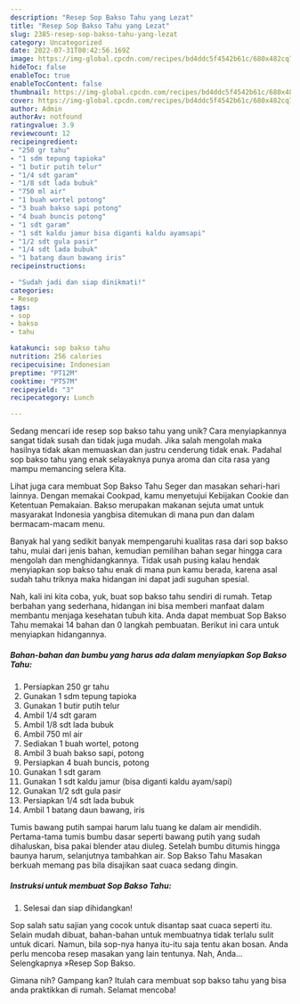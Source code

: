 ```yaml
---
description: "Resep Sop Bakso Tahu yang Lezat"
title: "Resep Sop Bakso Tahu yang Lezat"
slug: 2385-resep-sop-bakso-tahu-yang-lezat
category: Uncategorized
date: 2022-07-31T00:42:56.169Z
image: https://img-global.cpcdn.com/recipes/bd4ddc5f4542b61c/680x482cq70/sop-bakso-tahu-foto-resep-utama.jpg
hideToc: false
enableToc: true
enableTocContent: false
thumbnail: https://img-global.cpcdn.com/recipes/bd4ddc5f4542b61c/680x482cq70/sop-bakso-tahu-foto-resep-utama.jpg
cover: https://img-global.cpcdn.com/recipes/bd4ddc5f4542b61c/680x482cq70/sop-bakso-tahu-foto-resep-utama.jpg
author: Admin
authorAv: notfound
ratingvalue: 3.9
reviewcount: 12
recipeingredient:
- "250 gr tahu"
- "1 sdm tepung tapioka"
- "1 butir putih telur"
- "1/4 sdt garam"
- "1/8 sdt lada bubuk"
- "750 ml air"
- "1 buah wortel potong"
- "3 buah bakso sapi potong"
- "4 buah buncis potong"
- "1 sdt garam"
- "1 sdt kaldu jamur bisa diganti kaldu ayamsapi"
- "1/2 sdt gula pasir"
- "1/4 sdt lada bubuk"
- "1 batang daun bawang iris"
recipeinstructions:

- "Sudah jadi dan siap dinikmati!"
categories:
- Resep
tags:
- sop
- bakso
- tahu

katakunci: sop bakso tahu 
nutrition: 256 calories
recipecuisine: Indonesian
preptime: "PT12M"
cooktime: "PT57M"
recipeyield: "3"
recipecategory: Lunch

---
```





Sedang mencari ide resep sop bakso tahu yang unik? Cara menyiapkannya sangat tidak susah dan tidak juga mudah. Jika salah mengolah maka hasilnya tidak akan memuaskan dan justru cenderung tidak enak. Padahal sop bakso tahu yang enak selayaknya punya aroma dan cita rasa yang mampu memancing selera Kita.





Lihat juga cara membuat Sop Bakso Tahu Seger dan masakan sehari-hari lainnya. Dengan memakai Cookpad, kamu menyetujui Kebijakan Cookie dan Ketentuan Pemakaian. Bakso merupakan makanan sejuta umat untuk masyarakat Indonesia yangbisa ditemukan di mana pun dan dalam bermacam-macam menu.

Banyak hal yang sedikit banyak mempengaruhi kualitas rasa dari sop bakso tahu, mulai dari jenis bahan, kemudian pemilihan bahan segar hingga cara mengolah dan menghidangkannya. Tidak usah pusing kalau hendak menyiapkan sop bakso tahu enak di mana pun kamu berada, karena asal sudah tahu triknya maka hidangan ini dapat jadi suguhan spesial.






Nah, kali ini kita coba, yuk, buat sop bakso tahu sendiri di rumah. Tetap berbahan yang sederhana, hidangan ini bisa memberi manfaat dalam membantu menjaga kesehatan tubuh kita. Anda dapat membuat Sop Bakso Tahu memakai 14 bahan dan 0 langkah pembuatan. Berikut ini cara untuk menyiapkan hidangannya.

<!--inarticleads1-->

##### Bahan-bahan dan bumbu yang harus ada dalam menyiapkan Sop Bakso Tahu:

1. Persiapkan 250 gr tahu
1. Gunakan 1 sdm tepung tapioka
1. Gunakan 1 butir putih telur
1. Ambil 1/4 sdt garam
1. Ambil 1/8 sdt lada bubuk
1. Ambil 750 ml air
1. Sediakan 1 buah wortel, potong
1. Ambil 3 buah bakso sapi, potong
1. Persiapkan 4 buah buncis, potong
1. Gunakan 1 sdt garam
1. Gunakan 1 sdt kaldu jamur (bisa diganti kaldu ayam/sapi)
1. Gunakan 1/2 sdt gula pasir
1. Persiapkan 1/4 sdt lada bubuk
1. Ambil 1 batang daun bawang, iris


Tumis bawang putih sampai harum lalu tuang ke dalam air mendidih. Pertama-tama tumis bumbu dasar seperti bawang putih yang sudah dihaluskan, bisa pakai blender atau diuleg. Setelah bumbu ditumis hingga baunya harum, selanjutnya tambahkan air. Sop Bakso Tahu Masakan berkuah memang pas bila disajikan saat cuaca sedang dingin. 

<!--inarticleads2-->

##### Instruksi untuk membuat Sop Bakso Tahu:


1. Selesai dan siap dihidangkan!

Sop salah satu sajian yang cocok untuk disantap saat cuaca seperti itu. Selain mudah dibuat, bahan-bahan untuk membuatnya tidak terlalu sulit untuk dicari. Namun, bila sop-nya hanya itu-itu saja tentu akan bosan. Anda perlu mencoba resep masakan yang lain tentunya. Nah, Anda… Selengkapnya »Resep Sop Bakso. 

Gimana nih? Gampang kan? Itulah cara membuat sop bakso tahu yang bisa anda praktikkan di rumah. Selamat mencoba!
